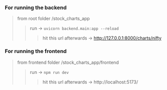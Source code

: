### For running the backend
> from root folder /stock_charts_app
>> run -> ` uvicorn backend.main:app --reload `
>>> hit this url afterwards -> http://127.0.0.1:8000/charts/nifty
### For running the frontend
> from frontend folder /stock_charts_app/frontend
>> run -> ` npm run dev `
>>> hit this url afterwards -> http://localhost:5173/
